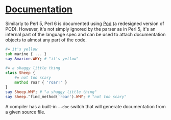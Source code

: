 [1]: https://rosettacode.org/wiki/Documentation

# [Documentation][1]

Similarly to Perl 5, Perl 6 is documented using [Pod](http://perlcabal.org/syn/S26.html) (a redesigned version of POD). However, it's not simply ignored by the parser as in Perl 5, it's an internal part of the language spec and can be used to attach documentation objects to almost any part of the code.

```raku
#= it's yellow
sub marine { ... }
say &marine.WHY; # "it's yellow"
 
#= a shaggy little thing
class Sheep {
    #= not too scary
    method roar { 'roar!' }
}
say Sheep.WHY; # "a shaggy little thing"
say Sheep.^find_method('roar').WHY; # "not too scary"
```


A compiler has a built-in `--doc` switch that will generate documentation from a given source file.